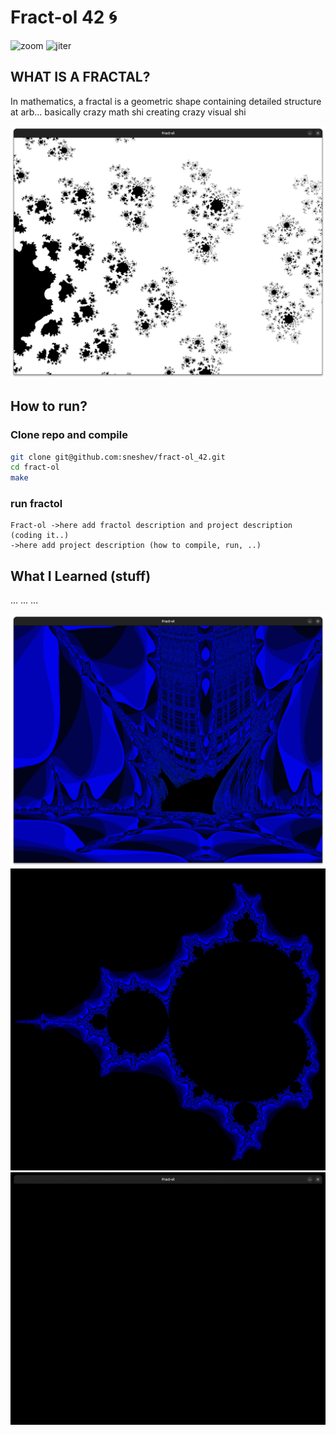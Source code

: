 # Fract-ol 42 🌀

![zoom](assets/zoom.gif)
![jiter](assets/jiter.gif)

## WHAT IS A FRACTAL?
In mathematics, a fractal is a geometric shape containing detailed structure at arb...
basically crazy math shi creating crazy visual shi

![bl](assets/bl1.png)


## How to run?
### Clone repo and compile
```bash
git clone git@github.com:sneshev/fract-ol_42.git
cd fract-ol
make
```
### run fractol
```
Fract-ol ->here add fractol description and project description (coding it..)
->here add project description (how to compile, run, ..)

```

## What I Learned (stuff)
...
...
...

![bship](assets/bship.png)
![Mandelbrot2](assets/m2.png)
![univrs](assets/univrs.gif)
